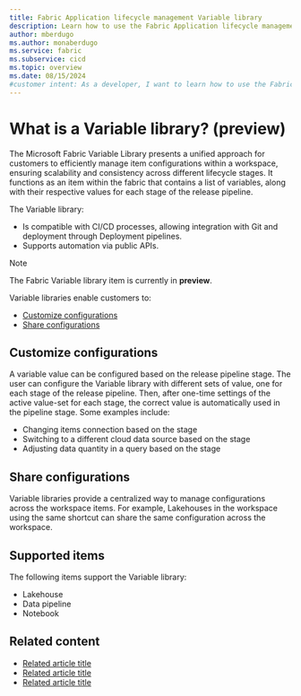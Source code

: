```yaml
---
title: Fabric Application lifecycle management Variable library
description: Learn how to use the Fabric Application lifecycle management (ALM) Variable library tool to customize your stages.
author: mberdugo
ms.author: monaberdugo
ms.service: fabric
ms.subservice: cicd
ms.topic: overview
ms.date: 08/15/2024
#customer intent: As a developer, I want to learn how to use the Fabric Application lifecycle management (ALM) Variable library tool to customize my stages so that I can manage my content lifecycle.
---
```


# What is a Variable library? (preview)

The Microsoft Fabric Variable Library presents a unified approach for customers to efficiently manage item configurations within a workspace, ensuring scalability and consistency across different lifecycle stages. It functions as an item within the fabric that contains a list of variables, along with their respective values for each stage of the release pipeline.

The Variable library:

* Is compatible with CI/CD processes, allowing integration with Git and deployment through Deployment pipelines.
* Supports automation via public APIs.

> [!NOTE]
> The Fabric Variable library item is currently in **preview**.

Variable libraries enable customers to:

* [Customize configurations](#customize-configurations)
* [Share configurations](#share-configurations)

## Customize configurations

A variable value can be configured based on the release pipeline stage. The user can configure the Variable library with different sets of value, one for each stage of the release pipeline. Then, after one-time settings of the active value-set for each stage, the correct value is automatically used in the pipeline stage. Some examples include:

* Changing items connection based on the stage
* Switching to a different cloud data source based on the stage
* Adjusting data quantity in a query based on the stage

## Share configurations

Variable libraries provide a centralized way to manage configurations across the workspace items. For example, Lakehouses in the workspace using the same shortcut can share the same configuration across the workspace.

## Supported items

The following items support the Variable library:

* Lakehouse
* Data pipeline
* Notebook

## Related content

* [Related article title](link.md)
* [Related article title](link.md)
* [Related article title](link.md)
